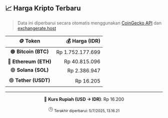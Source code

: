 

<!-- HARGA_KRIPTO -->
## 📈 Harga Kripto Terbaru

> Data ini diperbarui secara otomatis menggunakan [CoinGecko API](https://www.coingecko.com/) dan [exchangerate.host](https://exchangerate.host/)

<div align="center">

| 🪙 Token | 💰 Harga (IDR) |
|:------:|---------------:|
| 🟠 **Bitcoin (BTC)**   | Rp 1.752.177.699 |
| 🔵 **Ethereum (ETH)**  | Rp 40.815.096 |
| 🟣 **Solana (SOL)**    | Rp 2.386.947 |
| 🟢 **Tether (USDT)**   | Rp 16.205 |

---

💱 **Kurs Rupiah (USD → IDR)**: Rp 16.200

🕒 <sub>Terakhir diperbarui: 5/7/2025, 13.16.21</sub>

</div>
<!-- /HARGA_KRIPTO -->